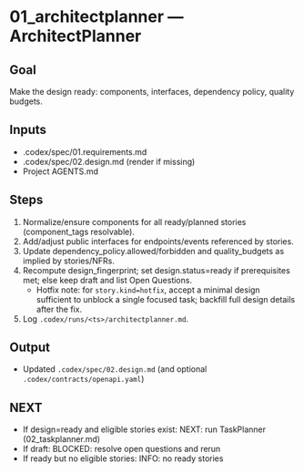 # 01_architectplanner — ArchitectPlanner

## Goal
Make the design ready: components, interfaces, dependency policy, quality budgets.

## Inputs
- .codex/spec/01.requirements.md
- .codex/spec/02.design.md (render if missing)
- Project AGENTS.md

## Steps
1) Normalize/ensure components for all ready/planned stories (component_tags resolvable).
2) Add/adjust public interfaces for endpoints/events referenced by stories.
3) Update dependency_policy.allowed/forbidden and quality_budgets as implied by stories/NFRs.
4) Recompute design_fingerprint; set design.status=ready if prerequisites met; else keep draft and list Open Questions.
   - Hotfix note: for `story.kind=hotfix`, accept a minimal design sufficient to unblock a single focused task; backfill full design details after the fix.
5) Log `.codex/runs/<ts>/architectplanner.md`.

## Output
- Updated `.codex/spec/02.design.md` (and optional `.codex/contracts/openapi.yaml`)

## NEXT
- If design=ready and eligible stories exist: NEXT: run TaskPlanner (02_taskplanner.md)
- If draft: BLOCKED: resolve open questions and rerun
- If ready but no eligible stories: INFO: no ready stories
